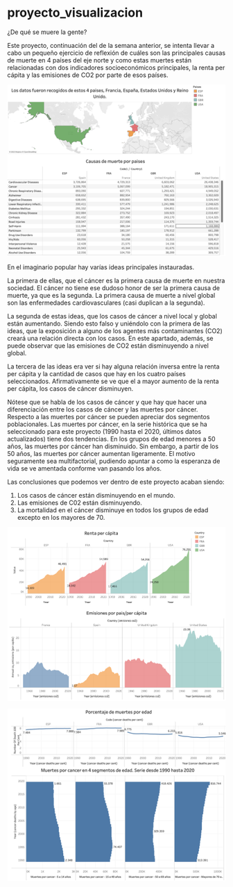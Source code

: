 # proyecto_visualizacion

¿De qué se muere la gente? 

Este proyecto, continuación del de la semana anterior, se intenta llevar a cabo un pequeño ejercicio de reflexión de cuáles son las principales causas de muerte en 4 países del eje norte y como estas muertes están relacionadas con dos indicadores socioeconómicos principales, la renta per cápita y las emisiones de CO2 por parte de esos países. 

![Paises elegidos y causas de muerte princiaples](https://github.com/EdgarAhmed/proyecto_visualizacion/blob/main/pics/Screenshot%202023-11-14%20at%2013.10.26.png)

En el imaginario popular hay varías ideas principales instauradas. 

La primera de ellas, que el cáncer es la primera causa de muerte en nuestra sociedad. El cáncer no tiene ese dudoso honor de ser la primera causa de muerte, ya que es la segunda. La primera causa de muerte a nivel global son las enfermedades cardiovasculares (casi duplican a la segunda). 

La segunda de estas ideas, que los casos de cáncer a nivel local y global están aumentando. Siendo esto falso y uniéndolo con la primera de las ideas, que la exposición a alguno de los agentes más contaminantes (CO2) creará una relación directa con los casos. En este apartado, además, se puede observar que las emisiones de CO2 están disminuyendo a nivel global.

La tercera de las ideas era ver si hay alguna relación inversa entre la renta per cápita y la cantidad de casos que hay en los cuatro países seleccionados. Afirmativamente se ve que el a mayor aumento de la renta per cápita, los casos de cáncer disminuyen.

Nótese que se habla de los casos de cáncer y que hay que hacer una diferenciación entre los casos de cáncer y las muertes por cáncer. Respecto a las muertes por cáncer se pueden apreciar dos segmentos poblacionales. Las muertes por cáncer, en la serie histórica que se ha seleccionado para este proyecto (1990 hasta el 2020, últimos datos actualizados) tiene dos tendencias. En los grupos de edad menores a 50 años, las muertes por cáncer han disminuido. Sin embargo, a partir de los 50 años, las muertes por cáncer aumentan ligeramente. El motivo seguramente sea multifactorial, pudiendo apuntar a como la esperanza de vida se ve amentada conforme van pasando los años. 

Las conclusiones que podemos ver dentro de este proyecto acaban siendo:

1.	Los casos de cáncer están disminuyendo en el mundo. 
2.	Las emisiones de C02 están disminuyendo. 
3.	La mortalidad en el cáncer disminuye en todos los grupos de edad excepto en los mayores de 70.


![Renta per cápita y niveles de emisión de CO2](https://github.com/EdgarAhmed/proyecto_visualizacion/blob/main/pics/Screenshot%202023-11-14%20at%2013.12.42.png)

![Número de muertes y porcentaje de muertes por rangos de edad](https://github.com/EdgarAhmed/proyecto_visualizacion/blob/main/pics/Screenshot%202023-11-14%20at%2013.13.00.png)
   
